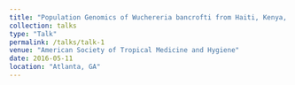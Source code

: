 ```yaml
---
title: "Population Genomics of Wuchereria bancrofti from Haiti, Kenya, Mali, and Papua New Guinea"
collection: talks
type: "Talk"
permalink: /talks/talk-1
venue: "American Society of Tropical Medicine and Hygiene"
date: 2016-05-11
location: "Atlanta, GA"
---
```


